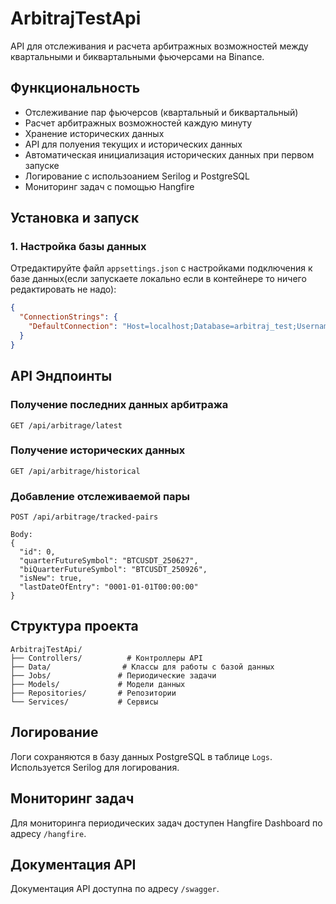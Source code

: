 ﻿# ArbitrajTestApi

API для отслеживания и расчета арбитражных возможностей между квартальными и биквартальными фьючерсами на Binance.

## Функциональность

- Отслеживание пар фьючерсов (квартальный и биквартальный)
- Расчет арбитражных возможностей каждую минуту
- Хранение исторических данных
- API для полуения текущих и исторических данных
- Автоматическая инициализация исторических данных при первом запуске
- Логирование с использоанием Serilog и PostgreSQL
- Мониторинг задач с помощью Hangfire

## Установка и запуск

### 1. Настройка базы данных

Отредактируйте файл `appsettings.json` с настройками подключения к базе данных(если запускаете локально если в контейнере то ничего редактировать не надо):

```json
{
  "ConnectionStrings": {
    "DefaultConnection": "Host=localhost;Database=arbitraj_test;Username=postgres;Password=your_password"
  }
}
```

## API Эндпоинты

### Получение последних данных арбитража

```
GET /api/arbitrage/latest
```

### Получение исторических данных

```
GET /api/arbitrage/historical
```

### Добавление отслеживаемой пары

```http
POST /api/arbitrage/tracked-pairs

Body:
{
  "id": 0,
  "quarterFutureSymbol": "BTCUSDT_250627",
  "biQuarterFutureSymbol": "BTCUSDT_250926",
  "isNew": true,
  "lastDateOfEntry": "0001-01-01T00:00:00"
}
```

## Структура проекта

```
ArbitrajTestApi/
├── Controllers/          # Контроллеры API
├── Data/                # Классы для работы с базой данных
├── Jobs/               # Периодические задачи
├── Models/             # Модели данных
├── Repositories/       # Репозитории
└── Services/           # Сервисы
```

## Логирование

Логи сохраняются в базу данных PostgreSQL в таблице `Logs`. Используется Serilog для логирования.

## Мониторинг задач

Для мониторинга периодических задач доступен Hangfire Dashboard по адресу `/hangfire`.

## Документация API

Документация API доступна по адресу `/swagger`.

